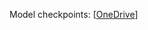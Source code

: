 Model checkpoints: [[OneDrive](https://nusu-my.sharepoint.com/:u:/g/personal/e0740922_u_nus_edu/EcA94_wI1IRNhrfs0GXla8kBoeVn2qMRYsrzy8MMmzwqRw?email=jzhao@u.nus.edu&e=lBDlzE)]
